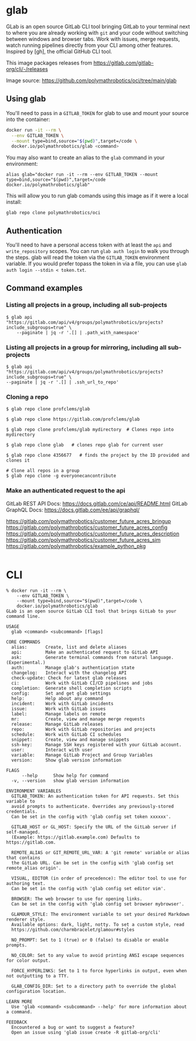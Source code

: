#  glab

GLab is an open source GitLab CLI tool bringing GitLab to your terminal next to
where you are already working with `git` and your code without switching
between windows and browser tabs. Work with issues, merge requests, watch
running pipelines directly from your CLI among other features.
Inspired by [gh], the official GitHub CLI tool.

This image packages releases from https://gitlab.com/gitlab-org/cli/-/releases

Image source: https://github.com/polymathrobotics/oci/tree/main/glab

## Using glab

You'll need to pass in a `GITLAB_TOKEN` for glab to use and mount your source
into the container:

```bash
docker run -it --rm \
  --env GITLAB_TOKEN \
  --mount type=bind,source="$(pwd)",target=/code \
  docker.io/polymathrobotics/glab <command>
```

You may also want to create an alias to the `glab` command in your
environment:

```
alias glab="docker run -it --rm --env GITLAB_TOKEN --mount type=bind,source="$(pwd)",target=/code docker.io/polymathrobotics/glab"
```

This will allow you to run glab comands using this image as if it were a local
install:
```
glab repo clone polymathrobotics/oci
```

## Authentication

You'll need to have a personal access token with at least the `api` and
`write_repository` scopes. You can run `glab auth login` to walk you through
the steps. glab will read the token via the `GITLAB_TOKEN` environment
variable. If you would prefer topass the token in via a file, you can use
`glab auth login --stdin < token.txt`.

## Command examples

### Listing all projects in a group, including all sub-projects

```
$ glab api "https://gitlab.com/api/v4/groups/polymathrobotics/projects?include_subgroups=true" \
    --paginate | jq -r '.[] | .path_with_namespace'
```

### Listing all projects in a group for mirroring, including all sub-projects

```
$ glab api "https://gitlab.com/api/v4/groups/polymathrobotics/projects?include_subgroups=true" \
--paginate | jq -r '.[] | .ssh_url_to_repo'
```

### Cloning a repo

```
$ glab repo clone profclems/glab

$ glab repo clone https://gitlab.com/profclems/glab

$ glab repo clone profclems/glab mydirectory  # Clones repo into mydirectory

$ glab repo clone glab   # clones repo glab for current user

$ glab repo clone 4356677   # finds the project by the ID provided and clones it

# Clone all repos in a group
$ glab repo clone -g everyonecancontribute
```

### Make an authenticated request to the api

GitLab REST API Docs: https://docs.gitlab.com/ce/api/README.html
GitLab GraphQL Docs: https://docs.gitlab.com/ee/api/graphql/

https://gitlab.com/polymathrobotics/customer_future_acres_bringup
https://gitlab.com/polymathrobotics/customer_future_acres_config
https://gitlab.com/polymathrobotics/customer_future_acres_description
https://gitlab.com/polymathrobotics/customer_future_acres_sim
https://gitlab.com/polymathrobotics/example_python_pkg
```
```

# CLI

```
% docker run -it --rm \
    --env GITLAB_TOKEN \
    --mount type=bind,source="$(pwd)",target=/code \
    docker.io/polymathrobotics/glab
GLab is an open source GitLab CLI tool that brings GitLab to your command line.

USAGE
  glab <command> <subcommand> [flags]

CORE COMMANDS
  alias:       Create, list and delete aliases
  api:         Make an authenticated request to GitLab API
  ask:         Generate terminal commands from natural language. (Experimental.)
  auth:        Manage glab's authentication state
  changelog:   Interact with the changelog API
  check-update: Check for latest glab releases
  ci:          Work with GitLab CI/CD pipelines and jobs
  completion:  Generate shell completion scripts
  config:      Set and get glab settings
  help:        Help about any command
  incident:    Work with GitLab incidents
  issue:       Work with GitLab issues
  label:       Manage labels on remote
  mr:          Create, view and manage merge requests
  release:     Manage GitLab releases
  repo:        Work with GitLab repositories and projects
  schedule:    Work with GitLab CI schedules
  snippet:     Create, view and manage snippets
  ssh-key:     Manage SSH keys registered with your GitLab account.
  user:        Interact with user
  variable:    Manage GitLab Project and Group Variables
  version:     Show glab version information

FLAGS
      --help      Show help for command
  -v, --version   show glab version information

ENVIRONMENT VARIABLES
  GITLAB_TOKEN: An authentication token for API requests. Set this variable to
  avoid prompts to authenticate. Overrides any previously-stored credentials.
  Can be set in the config with 'glab config set token xxxxxx'.

  GITLAB_HOST or GL_HOST: Specify the URL of the GitLab server if self-managed.
  (Example: https://gitlab.example.com) Defaults to https://gitlab.com.

  REMOTE_ALIAS or GIT_REMOTE_URL_VAR: A 'git remote' variable or alias that contains
  the GitLab URL. Can be set in the config with 'glab config set remote_alias origin'.

  VISUAL, EDITOR (in order of precedence): The editor tool to use for authoring text.
  Can be set in the config with 'glab config set editor vim'.

  BROWSER: The web browser to use for opening links.
  Can be set in the config with 'glab config set browser mybrowser'.

  GLAMOUR_STYLE: The environment variable to set your desired Markdown renderer style.
  Available options: dark, light, notty. To set a custom style, read
  https://github.com/charmbracelet/glamour#styles

  NO_PROMPT: Set to 1 (true) or 0 (false) to disable or enable prompts.

  NO_COLOR: Set to any value to avoid printing ANSI escape sequences for color output.

  FORCE_HYPERLINKS: Set to 1 to force hyperlinks in output, even when not outputting to a TTY.

  GLAB_CONFIG_DIR: Set to a directory path to override the global configuration location.

LEARN MORE
  Use 'glab <command> <subcommand> --help' for more information about a command.

FEEDBACK
  Encountered a bug or want to suggest a feature?
  Open an issue using 'glab issue create -R gitlab-org/cli'
```
